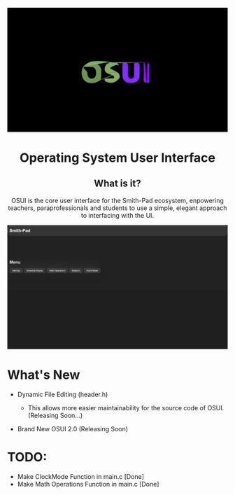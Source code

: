 <img src="./osui-logo.png"></img>

<h1 align="center">Operating System User Interface </h1>

<h2 align="center">What is it?</h2>

<p align="center">
OSUI is the core user interface for the Smith-Pad ecosystem, enpowering teachers, paraprofessionals
and students to use a simple, elegant approach to interfacing with the UI.
</p>


<img src="./documentation-src/home.png">




# What's New

- Dynamic File Editing (header.h)
    - This allows more easier maintainability for the source code of OSUI. (Releasing Soon...)

- Brand New OSUI 2.0 (Releasing Soon)



# TODO:

- Make ClockMode Function in main.c [Done]
- Make Math Operations Function in main.c [Done]
